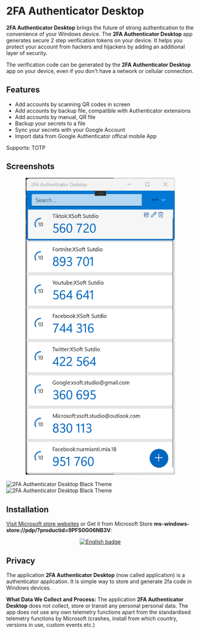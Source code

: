 # 2FA Authenticator Desktop
**2FA Authenticator Desktop** brings the future of strong authentication to the convenience of your Windows device.
The **2FA Authenticator Desktop** app generates secure 2 step verification tokens on your device. It helps you protect your account from hackers and hijackers by adding an additional layer of security.

The verification code can be generated by the **2FA Authenticator Desktop** app on your device, even if you don't have a network or cellular connection.

## Features
- Add accounts by scanning QR codes in screen
- Add accounts by backup file, compatible with Authenticator extensions
- Add accounts by manual, QR file
- Backup your secrets to a file
- Sync your secrets with your Google Account
- Import data from Google Authenticator offical mobile App

Supports:
TOTP

## Screenshots
<p align="center">
<img src="Screenshot/White-App.png" alt="2FA Authenticator Desktop White Theme" width="400" /> 
</p>
<p>
 <img src="Screenshot/Black.png" alt=" 2FA Authenticator Desktop Black Theme" width="400" />
 <img src="Screenshot/White-Full.png" alt=" 2FA Authenticator Desktop Black Theme" width="400" />
</p>

## Installation

[Visit Microsoft store websites](https://www.microsoft.com/store/apps/9PFS0G06NB3V) or Get it from Microsoft Store **ms-windows-store://pdp/?productid=9PFS0G06NB3V**:
<p align="center">
	<a href="https://www.microsoft.com/store/apps/9PFS0G06NB3V"><img src='https://developer.microsoft.com/store/badges/images/English_get-it-from-MS.png' alt='English badge' width="150" /></a>
</p>


## Privacy

The application **2FA Authenticator Desktop** (now called application) is a authenticator application. It is simple way to store and generate 2fa code in Windows devices.

**What Data We Collect and Process:** The application **2FA Authenticator Desktop** does not collect, store or transit any personal personal data.
The app does not use any own telemetry functions apart from the standardised telemetry functions by Microsoft (crashes, install from which country, versions in use, custom events etc.)
